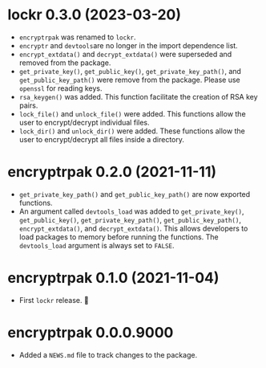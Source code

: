 <!--- https://devguide.ropensci.org/releasing.html -->
<!--- https://style.tidyverse.org/news.html -->
<!--- https://semver.org/ -->

# lockr 0.3.0 (2023-03-20)

* `encryptrpak` was renamed to `lockr`.
* `encryptr` and `devtools`are no longer in the import dependence list.
* `encrypt_extdata()` and `decrypt_extdata()` were superseded and removed from 
  the package.
* `get_private_key()`, `get_public_key()`, `get_private_key_path()`, and 
  `get_public_key_path()` were remove from the package. Please use `openssl` 
  for reading keys.
* `rsa_keygen()` was added. This function facilitate the creation of RSA key 
  pairs.
* `lock_file()` and `unlock_file()` were added. This functions allow the user
  to encrypt/decrypt individual files.
* `lock_dir()` and `unlock_dir()` were added. These functions allow the user
  to encrypt/decrypt all files inside a directory.

# encryptrpak 0.2.0 (2021-11-11)

* `get_private_key_path()` and `get_public_key_path()` are now exported 
  functions.
* An argument called `devtools_load` was added to `get_private_key()`,
  `get_public_key()`, `get_private_key_path()`, `get_public_key_path()`,
  `encrypt_extdata()`, and `decrypt_extdata()`. This allows developers to load
  packages to memory before running the functions. The `devtools_load` argument 
  is always set to `FALSE`.


# encryptrpak 0.1.0 (2021-11-04)

* First `lockr` release. 🎉


# encryptrpak 0.0.0.9000

* Added a `NEWS.md` file to track changes to the package.
